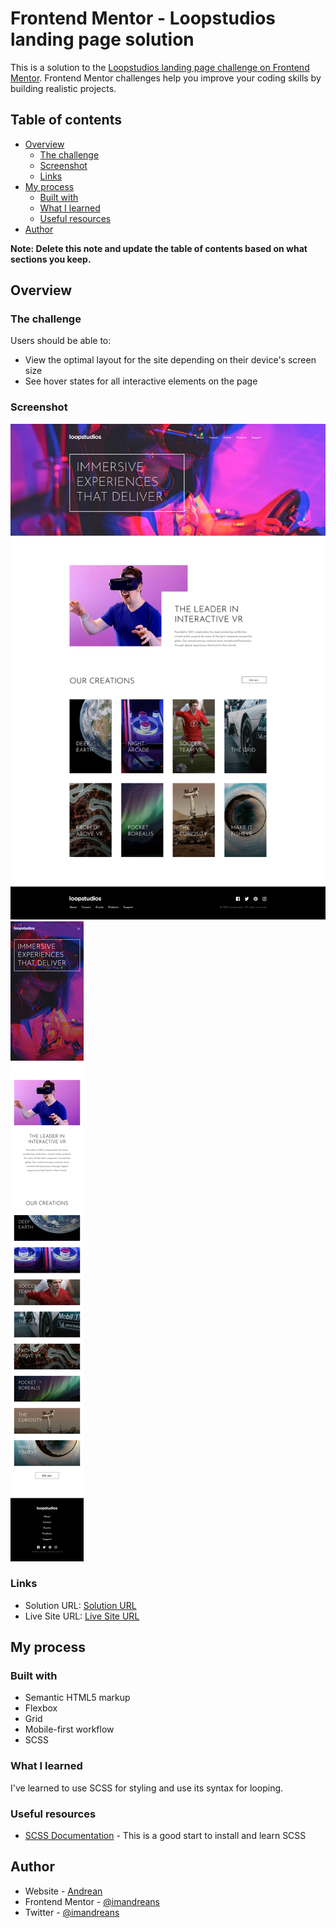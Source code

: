 # Frontend Mentor - Loopstudios landing page solution

This is a solution to the [Loopstudios landing page challenge on Frontend Mentor](https://www.frontendmentor.io/challenges/loopstudios-landing-page-N88J5Onjw). Frontend Mentor challenges help you improve your coding skills by building realistic projects.

## Table of contents

- [Overview](#overview)
  - [The challenge](#the-challenge)
  - [Screenshot](#screenshot)
  - [Links](#links)
- [My process](#my-process)
  - [Built with](#built-with)
  - [What I learned](#what-i-learned)
  - [Useful resources](#useful-resources)
- [Author](#author)

**Note: Delete this note and update the table of contents based on what sections you keep.**

## Overview

### The challenge

Users should be able to:

- View the optimal layout for the site depending on their device's screen size
- See hover states for all interactive elements on the page

### Screenshot

![Desktop](desktop.png)
![Mobile](mobile.png)

### Links

- Solution URL: [Solution URL](https://github.com/imandreans/loopstudios-landing-page-main)
- Live Site URL: [Live Site URL](https://imandreans.github.io/loopstudios-landing-page-main/)

## My process

### Built with

- Semantic HTML5 markup
- Flexbox
- Grid
- Mobile-first workflow
- SCSS

### What I learned

I've learned to use SCSS for styling and use its syntax for looping.

### Useful resources

- [SCSS Documentation](https://sass-lang.com/install/) - This is a good start to install and learn SCSS

## Author

- Website - [Andrean](https://my-portfolio-gules-seven.vercel.app/)
- Frontend Mentor - [@imandreans](https://www.frontendmentor.io/profile/imandreans)
- Twitter - [@imandreans](https://www.twitter.com/imandreans)
